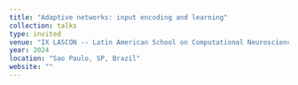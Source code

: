 ```yaml
---
title: "Adaptive networks: input encoding and learning"
collection: talks
type: invited
venue: "IX LASCON -- Latin American School on Computational Neuroscience, São Paulo, SP, Brazil"
year: 2024
location: "Sao Paulo, SP, Brazil"
website: ""
---
```

